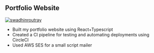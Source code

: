 ## Portfolio Website 

[![swadhinroutray](https://circleci.com/gh/swadhinroutray/portfolio.svg?style=svg)](https://app.circleci.com/pipelines/github/swadhinroutray/portfolio)

- Built my portfolio website using React+Typescript 
- Created a CI pipeline for testing and automating deployments using CircleCI
- Used AWS SES for a small script mailer 
